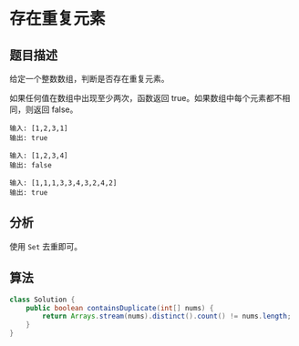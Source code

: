 # 存在重复元素

## 题目描述

给定一个整数数组，判断是否存在重复元素。

如果任何值在数组中出现至少两次，函数返回 true。如果数组中每个元素都不相同，则返回 false。

```
输入: [1,2,3,1]
输出: true

输入: [1,2,3,4]
输出: false

输入: [1,1,1,3,3,4,3,2,4,2]
输出: true
```

## 分析

使用 `Set` 去重即可。

## 算法

```java
class Solution {
    public boolean containsDuplicate(int[] nums) {
        return Arrays.stream(nums).distinct().count() != nums.length;
    }
}
```

